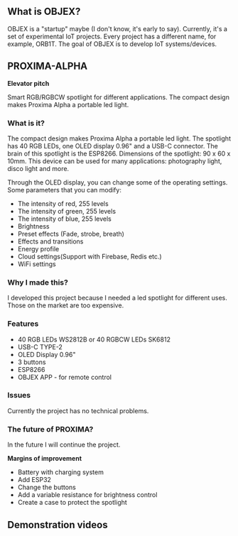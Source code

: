 ## What is OBJEX?
OBJEX is a "startup" maybe (I don't know, it's early to say). 
Currently, it's a set of experimental IoT projects. Every project has a different name, for example, ORB1T.
The goal of OBJEX is to develop IoT systems/devices.

## PROXIMA-ALPHA

**Elevator pitch**

Smart RGB/RGBCW spotlight for different applications. The compact design makes Proxima Alpha a portable led light.

### What is it?
The compact design makes Proxima Alpha a portable led light. The spotlight has 40 RGB LEDs, one OLED display 0.96" and a USB-C connector.
The brain of this spotlight is the ESP8266. Dimensions of the spotlight: 90 x 60 x 10mm.
This device can be used for many applications:
photography light, disco light and more.

Through the OLED display, you can change some of the operating settings.
Some parameters that you can modify:
- The intensity of red, 255 levels
- The intensity of green, 255 levels
- The intensity of blue, 255 levels
- Brightness
- Preset effects (Fade, strobe, breath)
- Effects and transitions
- Energy profile
- Cloud settings(Support with Firebase, Redis etc.)
- WiFi settings


### Why I made this?
I developed this project because I needed a led spotlight for different uses. Those on the market are too expensive.

### Features

- 40 RGB LEDs WS2812B or 40 RGBCW LEDs SK6812
- USB-C TYPE-2
- OLED Display 0.96"
- 3 buttons
- ESP8266
- OBJEX APP - for remote control

### Issues
Currently the project has no technical problems.

### The future of PROXIMA?
In the future I will continue the project.

**Margins of improvement**

- Battery with charging system
- Add ESP32
- Change the buttons
- Add a variable resistance for brightness control
- Create a case to protect the spotlight

## Demonstration videos
